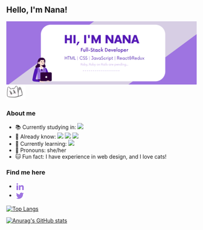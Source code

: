 <h2> Hello, I'm Nana!</h2>
<img align="center" src="/img/header_readme.png">

<img src="/img/hi.gif" width="50" height="40">
<h3>About me</h3>

- 📚 Currently studying in: <img width="70" src="https://img.shields.io/badge/Microverse-blueviolet"><br/>
- 📕 Already know: <img src="https://img.shields.io/badge/JavaScript-5519B6"/> <img src="https://img.shields.io/badge/React&Redux-3b89a7"/> <img src="https://img.shields.io/badge/SASS-cf649a"/><br/>
- 📖 Currently learning: <img src="https://img.shields.io/badge/Ruby-e0115f"/><br/>
- 🤝 Pronouns: she/her<br/>
- 🐱 Fun fact: I have experience in web design, and I love cats!<br/>

<h3>Find me here</h3>

- <a href="https://www.linkedin.com/in/arina-rodina-144612219/?locale=en_US"><img align="center" src="/img/linkedin-fill.png"></a>
- <a href="https://twitter.com/rdnrn_nana"><img align="center" src="/img/twitter-fill.png"></a>

[![Top Langs](https://github-readme-stats.vercel.app/api/top-langs/?username=rdnrn&layout=compact&theme=buefy)](https://github.com/anuraghazra/github-readme-stats)


[![Anurag's GitHub stats](https://github-readme-stats.vercel.app/api?username=rdnrn&hide=issues,contribs&theme=buefy)](https://github.com/anuraghazra/github-readme-stats)
